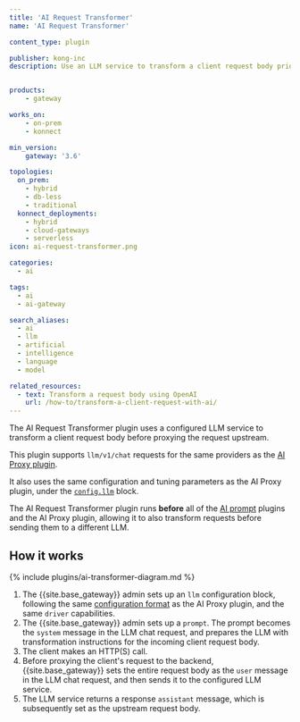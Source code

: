 ```yaml
---
title: 'AI Request Transformer'
name: 'AI Request Transformer'

content_type: plugin

publisher: kong-inc
description: Use an LLM service to transform a client request body prior to proxying the request to the upstream server


products:
    - gateway

works_on:
    - on-prem
    - konnect

min_version:
    gateway: '3.6'

topologies:
  on_prem:
    - hybrid
    - db-less
    - traditional
  konnect_deployments:
    - hybrid
    - cloud-gateways
    - serverless
icon: ai-request-transformer.png

categories:
  - ai

tags:
  - ai
  - ai-gateway

search_aliases:
  - ai
  - llm
  - artificial
  - intelligence
  - language
  - model

related_resources:
  - text: Transform a request body using OpenAI
    url: /how-to/transform-a-client-request-with-ai/
---
```


The AI Request Transformer plugin uses a configured LLM service to transform a client request body before proxying the request upstream.

This plugin supports `llm/v1/chat` requests for the same providers as the [AI Proxy plugin](/plugins/ai-proxy/).

It also uses the same configuration and tuning parameters as the AI Proxy plugin, under the [`config.llm`](/plugins/ai-request-transformer/reference/#schema--config-llm) block.

The AI Request Transformer plugin runs **before** all of the [AI prompt](/plugins/?terms=ai%2520prompt) plugins and the
AI Proxy plugin, allowing it to also transform requests before sending them to a different LLM.

## How it works

{% include plugins/ai-transformer-diagram.md %}

1. The {{site.base_gateway}} admin sets up an `llm` configuration block, following the same 
[configuration format](/plugins/ai-proxy/reference/) as the AI Proxy plugin, 
and the same `driver` capabilities.
1. The {{site.base_gateway}} admin sets up a `prompt`. 
The prompt becomes the `system` message in the LLM chat request, and prepares the LLM with transformation
instructions for the incoming client request body.
1. The client makes an HTTP(S) call.
1. Before proxying the client's request to the backend, {{site.base_gateway}} sets the entire request body as the 
`user` message in the LLM chat request, and then sends it to the configured LLM service.
1. The LLM service returns a response `assistant` message, which is subsequently set as the upstream request body.
